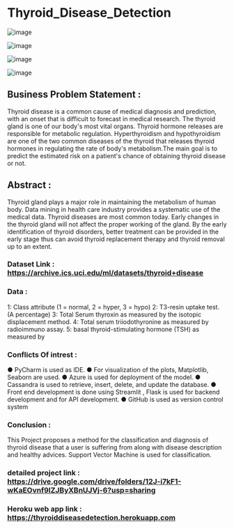 # Thyroid_Disease_Detection

![image](https://user-images.githubusercontent.com/76562485/132291199-97779575-12ee-4efe-9ab0-ec825fccec39.png)

![image](https://user-images.githubusercontent.com/76562485/132291243-b3ef73e4-7490-411c-8d7b-59d318ebbc8b.png)

![image](https://user-images.githubusercontent.com/76562485/132291290-e187a3de-4258-4b89-9e99-327f129fdd29.png)

![image](https://user-images.githubusercontent.com/76562485/132290577-7688f047-8f1e-49a2-815a-609ef72dd7bc.png)


## Business Problem Statement :
  Thyroid disease is a common cause of medical diagnosis and prediction, with an onset that is difficult to forecast in medical research. The thyroid gland is one of our body's most vital organs. Thyroid hormone releases are responsible for metabolic regulation. Hyperthyroidism and hypothyroidism are one of the two common diseases of the thyroid that releases thyroid hormones in regulating the rate of body's metabolism.The main goal is to predict the estimated risk on a patient's chance of obtaining thyroid  disease or not.

## Abstract :
Thyroid gland plays a major role in maintaining the metabolism of human body. Data mining in health care industry provides a systematic use of the medical data. Thyroid diseases are most common today. Early changes in the thyroid gland will not affect the proper working of the gland. By the early identification of thyroid disorders, better treatment can be provided in the early stage thus can avoid thyroid replacement therapy and thyroid removal up to an extent.

### Dataset Link :  https://archive.ics.uci.edu/ml/datasets/thyroid+disease

### Data :
  1:	Class attribute (1 = normal, 2 = hyper, 3 = hypo)
	2:	T3-resin uptake test. (A percentage)
	3:	Total Serum thyroxin as measured by the isotopic
		displacement method. 
	4: 	Total serum triiodothyronine as measured by radioimmuno
		assay.
	5: 	basal thyroid-stimulating hormone (TSH) as measured by 
 
 ### Conflicts Of intrest :
      
●	PyCharm is used as IDE.
●	For visualization of the plots, Matplotlib, Seaborn are used.
●	Azure is used for deployment of the model.
●	Cassandra is used to retrieve, insert, delete, and update the database.
●	Front end development is done using Streamlit , Flask is used for backend development and for API development.
●	GitHub is used as version control system

### Conclusion :
This Project proposes a method for the classification and diagnosis of thyroid disease that a user is suffering from along with disease description and healthy advices. Support Vector Machine is used for classification.

### detailed project link :  https://drive.google.com/drive/folders/12J-i7kF1-wKaEOvnf9IZJByXBnUJVj-6?usp=sharing

### Heroku  web app link :  https://thyroiddiseasedetection.herokuapp.com
